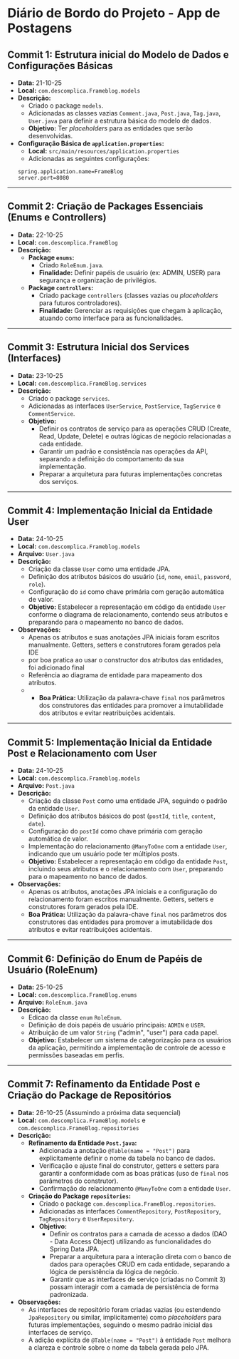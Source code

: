 # Diário de Bordo do Projeto - App de Postagens

## Commit 1: Estrutura inicial do Modelo de Dados e Configurações Básicas
- **Data:** 21-10-25
- **Local:** `com.descomplica.Frameblog.models`
- **Descrição:**
    - Criado o package `models`.
    - Adicionadas as classes vazias `Comment.java`, `Post.java`, `Tag.java`, `User.java` para definir a estrutura básica do modelo de dados.
    - **Objetivo:** Ter *placeholders* para as entidades que serão desenvolvidas.
- **Configuração Básica de `application.properties`:**
    - **Local:** `src/main/resources/application.properties`
    - Adicionadas as seguintes configurações:
    ```properties
    spring.application.name=FrameBlog
    server.port=8080
    ```
---

## Commit 2: Criação de Packages Essenciais (Enums e Controllers)
- **Data:** 22-10-25
- **Local:** `com.descomplica.FrameBlog`
- **Descrição:**
    - **Package `enums`:**
        - Criado `RoleEnum.java`.
        - **Finalidade:** Definir papéis de usuário (ex: ADMIN, USER) para segurança e organização de privilégios.
    - **Package `controllers`:**
        - Criado package `controllers` (classes vazias ou *placeholders* para futuros controladores).
        - **Finalidade:** Gerenciar as requisições que chegam à aplicação, atuando como interface para as funcionalidades.
---

## Commit 3: Estrutura Inicial dos Services (Interfaces)
- **Data:** 23-10-25
- **Local:** `com.descomplica.FrameBlog.services`
- **Descrição:**
    - Criado o package `services`.
    - Adicionadas as interfaces `UserService`, `PostService`, `TagService` e `CommentService`.
    - **Objetivo:**
        - Definir os contratos de serviço para as operações CRUD (Create, Read, Update, Delete) e outras lógicas de negócio relacionadas a cada entidade.
        - Garantir um padrão e consistência nas operações da API, separando a definição do comportamento da sua implementação.
        - Preparar a arquitetura para futuras implementações concretas dos serviços.
---

## Commit 4: Implementação Inicial da Entidade User
- **Data:** 24-10-25
- **Local:** `com.descomplica.Frameblog.models`
- **Arquivo:** `User.java`
- **Descrição:**
    - Criação da classe `User` como uma entidade JPA.
    - Definição dos atributos básicos do usuário (`id`, `nome`, `email`, `password`, `role`).
    - Configuração do `id` como chave primária com geração automática de valor.
    - **Objetivo:** Estabelecer a representação em código da entidade `User` conforme o diagrama de relacionamento, contendo seus atributos e preparando para o mapeamento no banco de dados.
- **Observações:**
    - Apenas os atributos e suas anotações JPA iniciais foram escritos manualmente. Getters, setters e construtores foram gerados pela IDE
    - por boa pratica ao usar o constructor dos atributos das entidades, foi adicionado final
    - Referência ao diagrama de entidade para mapeamento dos atributos.
    - - **Boa Prática:** Utilização da palavra-chave `final` nos parâmetros dos construtores das entidades para promover a imutabilidade dos atributos e evitar reatribuições acidentais.
---
## Commit 5: Implementação Inicial da Entidade Post e Relacionamento com User
- **Data:** 24-10-25
- **Local:** `com.descomplica.Frameblog.models`
- **Arquivo:** `Post.java`
- **Descrição:**
    - Criação da classe `Post` como uma entidade JPA, seguindo o padrão da entidade `User`.
    - Definição dos atributos básicos do post (`postId`, `title`, `content`, `date`).
    - Configuração do `postId` como chave primária com geração automática de valor.
    - Implementação do relacionamento `@ManyToOne` com a entidade `User`, indicando que um usuário pode ter múltiplos posts.
    - **Objetivo:** Estabelecer a representação em código da entidade `Post`, incluindo seus atributos e o relacionamento com `User`, preparando para o mapeamento no banco de dados.
- **Observações:**
    - Apenas os atributos, anotações JPA iniciais e a configuração do relacionamento foram escritos manualmente. Getters, setters e construtores foram gerados pela IDE.
    - **Boa Prática:** Utilização da palavra-chave `final` nos parâmetros dos construtores das entidades para promover a imutabilidade dos atributos e evitar reatribuições acidentais.
---
## Commit 6: Definição do Enum de Papéis de Usuário (RoleEnum)
- **Data:** 25-10-25
- **Local:** `com.descomplica.FrameBlog.enums`
- **Arquivo:** `RoleEnum.java`
- **Descrição:**
    - Edicao da classe `enum` `RoleEnum`.
    - Definição de dois papéis de usuário principais: `ADMIN` e `USER`.
    - Atribuição de um valor `String` ("admin", "user") para cada papel.
    - **Objetivo:** Estabelecer um sistema de categorização para os usuários da aplicação, permitindo a implementação de controle de acesso e permissões baseadas em perfis.

---

## Commit 7: Refinamento da Entidade Post e Criação do Package de Repositórios
- **Data:** 26-10-25 (Assumindo a próxima data sequencial)
- **Local:** `com.descomplica.FrameBlog.models` e `com.descomplica.FrameBlog.repositories`
- **Descrição:**
    - **Refinamento da Entidade `Post.java`:**
        - Adicionada a anotação `@Table(name = "Post")` para explicitamente definir o nome da tabela no banco de dados.
        - Verificação e ajuste final do construtor, getters e setters para garantir a conformidade com as boas práticas (uso de `final` nos parâmetros do construtor).
        - Confirmação do relacionamento `@ManyToOne` com a entidade `User`.
    - **Criação do Package `repositories`:**
        - Criado o package `com.descomplica.FrameBlog.repositories`.
        - Adicionadas as interfaces `CommentRepository`, `PostRepository`, `TagRepository` e `UserRepository`.
        - **Objetivo:**
            - Definir os contratos para a camada de acesso a dados (DAO - Data Access Object) utilizando as funcionalidades do Spring Data JPA.
            - Preparar a arquitetura para a interação direta com o banco de dados para operações CRUD em cada entidade, separando a lógica de persistência da lógica de negócio.
            - Garantir que as interfaces de serviço (criadas no Commit 3) possam interagir com a camada de persistência de forma padronizada.
- **Observações:**
    - As interfaces de repositório foram criadas vazias (ou estendendo `JpaRepository` ou similar, implicitamente) como *placeholders* para futuras implementações, seguindo o mesmo padrão inicial das interfaces de serviço.
    - A adição explícita de `@Table(name = "Post")` à entidade `Post` melhora a clareza e controle sobre o nome da tabela gerada pelo JPA.